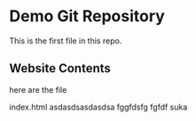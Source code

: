 # Demo Git Repository

This is the first file in this repo.

## Website Contents

here are the file

index.html
asdasdsasdasdsa
fggfdsfg
fgfdf
suka